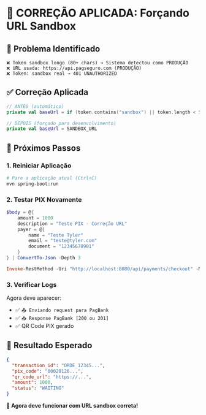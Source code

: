 # 🔧 CORREÇÃO APLICADA: Forçando URL Sandbox

## 🐛 **Problema Identificado**

```
❌ Token sandbox longo (80+ chars) → Sistema detectou como PRODUÇÃO
❌ URL usada: https://api.pagseguro.com (PRODUÇÃO)
❌ Token: sandbox real → 401 UNAUTHORIZED
```

## ✅ **Correção Aplicada**

```kotlin
// ANTES (automático)
private val baseUrl = if (token.contains("sandbox") || token.length < 50) SANDBOX_URL else PRODUCTION_URL

// DEPOIS (forçado para desenvolvimento)
private val baseUrl = SANDBOX_URL
```

## 🚀 **Próximos Passos**

### 1. Reiniciar Aplicação

```bash
# Pare a aplicação atual (Ctrl+C)
mvn spring-boot:run
```

### 2. Testar PIX Novamente

```powershell
$body = @{
    amount = 1000
    description = "Teste PIX - Correção URL"
    payer = @{
        name = "Teste Tyler"
        email = "teste@tyler.com"
        document = "12345678901"
    }
} | ConvertTo-Json -Depth 3

Invoke-RestMethod -Uri "http://localhost:8080/api/payments/checkout" -Method POST -ContentType "application/json" -Body $body
```

### 3. Verificar Logs

Agora deve aparecer:

- ✅ `📤 Enviando request para PagBank`
- ✅ `📥 Response PagBank [200 ou 201]`
- ✅ QR Code PIX gerado

## 🎯 **Resultado Esperado**

```json
{
  "transaction_id": "ORDE_12345...",
  "pix_code": "00020126...",
  "qr_code_url": "https://...",
  "amount": 1000,
  "status": "WAITING"
}
```

**🔧 Agora deve funcionar com URL sandbox correta!**
